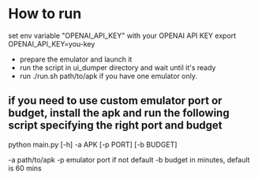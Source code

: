
# How to run

set env variable "OPENAI_API_KEY" with your OPENAI API KEY
export OPENAI_API_KEY=you-key

- prepare the emulator and launch it
- run the script in ui_dumper directory and wait until it's ready
- run ./run.sh path/to/apk  if you have one emulator only. 

if you need to use custom emulator port or budget, install the apk and
run the following script specifying the right port and budget
-------

python main.py [-h] -a APK [-p PORT] [-b BUDGET]

-a path/to/apk
-p emulator port if not default
-b budget in minutes, default is 60 mins

